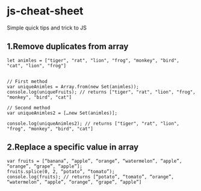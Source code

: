 # js-cheat-sheet
 Simple quick tips and trick to JS

## 1.Remove duplicates from array
```
let animles = ["tiger", "rat", "lion", "frog", "monkey", "bird", "cat", "lion", "frog"]


// First method
var uniqueAnimles = Array.from(new Set(animles));
console.log(uniqueFruits); // returns ["tiger", "rat", "lion", "frog", "monkey", "bird", "cat"]

// Second method
var uniqueAnimles2 = […new Set(animles)];

console.log(uniqueAnimles2); // returns ["tiger", "rat", "lion", "frog", "monkey", "bird", "cat"]
```

## 2.Replace a specific value in array

```
var fruits = [“banana”, “apple”, “orange”, “watermelon”, “apple”, “orange”, “grape”, “apple”];
fruits.splice(0, 2, “potato”, “tomato”);
console.log(fruits); // returns [“potato”, “tomato”, “orange”, “watermelon”, “apple”, “orange”, “grape”, “apple”]
```
